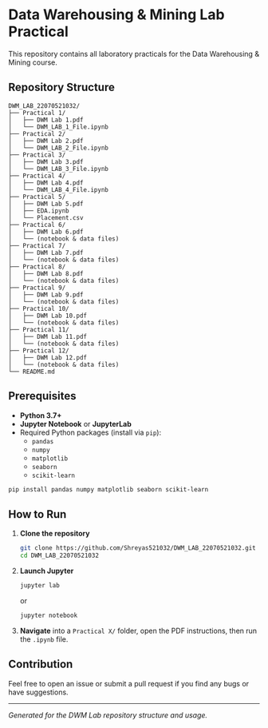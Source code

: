 

# Data Warehousing & Mining Lab Practical

This repository contains all laboratory practicals for the Data Warehousing & Mining course.

## Repository Structure

```
DWM_LAB_22070521032/
├── Practical 1/
│   ├── DWM Lab 1.pdf
│   └── DWM_LAB_1_File.ipynb
├── Practical 2/
│   ├── DWM Lab 2.pdf
│   └── DWM_LAB_2_File.ipynb
├── Practical 3/
│   ├── DWM Lab 3.pdf
│   └── DWM_LAB_3_File.ipynb
├── Practical 4/
│   ├── DWM Lab 4.pdf
│   └── DWM_LAB_4_File.ipynb
├── Practical 5/
│   ├── DWM Lab 5.pdf
│   ├── EDA.ipynb
│   └── Placement.csv
├── Practical 6/
│   ├── DWM Lab 6.pdf
│   └── (notebook & data files)
├── Practical 7/
│   ├── DWM Lab 7.pdf
│   └── (notebook & data files)
├── Practical 8/
│   ├── DWM Lab 8.pdf
│   └── (notebook & data files)
├── Practical 9/
│   ├── DWM Lab 9.pdf
│   └── (notebook & data files)
├── Practical 10/
│   ├── DWM Lab 10.pdf
│   └── (notebook & data files)
├── Practical 11/
│   ├── DWM Lab 11.pdf
│   └── (notebook & data files)
├── Practical 12/
│   ├── DWM Lab 12.pdf
│   └── (notebook & data files)
└── README.md
```

## Prerequisites

- **Python 3.7+**
- **Jupyter Notebook** or **JupyterLab**
- Required Python packages (install via `pip`):
  - `pandas`
  - `numpy`
  - `matplotlib`
  - `seaborn`
  - `scikit-learn`

```bash
pip install pandas numpy matplotlib seaborn scikit-learn
```

## How to Run

1. **Clone the repository**
   ```bash
   git clone https://github.com/Shreyas521032/DWM_LAB_22070521032.git
   cd DWM_LAB_22070521032
   ```

2. **Launch Jupyter**
   ```bash
   jupyter lab
   ```
   or
   ```bash
   jupyter notebook
   ```

3. **Navigate** into a `Practical X/` folder, open the PDF instructions, then run the `.ipynb` file.

## Contribution

Feel free to open an issue or submit a pull request if you find any bugs or have suggestions.

---

*Generated for the DWM Lab repository structure and usage.*
